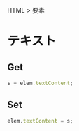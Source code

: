 HTML > 要素
# テキスト
## Get
```javascript
s = elem.textContent;
```

## Set
```javascript
elem.textContent = s;
```
